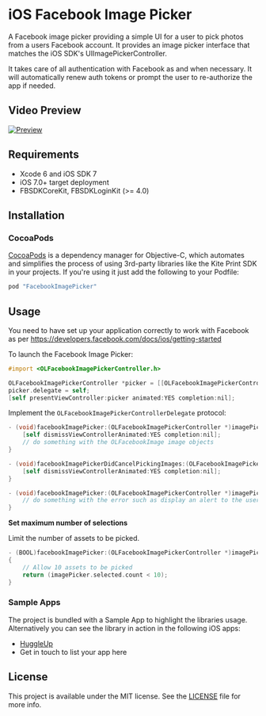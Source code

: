 # iOS Facebook Image Picker

A Facebook image picker providing a simple UI for a user to pick photos from a users Facebook account. It provides an image picker interface that matches the iOS SDK's UIImagePickerController.

It takes care of all authentication with Facebook as and when necessary. It will automatically renew auth tokens or prompt the user to re-authorize the app if needed.

## Video Preview

[![Preview](https://github.com/OceanLabs/FacebookImagePicker-iOS/raw/master/preview.png)](https://vimeo.com/135687088)

## Requirements

* Xcode 6 and iOS SDK 7
* iOS 7.0+ target deployment
* FBSDKCoreKit, FBSDKLoginKit (>= 4.0)

## Installation
### CocoaPods

[CocoaPods](http://cocoapods.org) is a dependency manager for Objective-C, which automates and simplifies the process of using 3rd-party libraries like the Kite Print SDK in your projects. If you're using it just add the following to your Podfile:

```ruby
pod "FacebookImagePicker"
```

## Usage

You need to have set up your application correctly to work with Facebook as per https://developers.facebook.com/docs/ios/getting-started

To launch the Facebook Image Picker:

```objective-c
#import <OLFacebookImagePickerController.h>

OLFacebookImagePickerController *picker = [[OLFacebookImagePickerController alloc] init];
picker.delegate = self;
[self presentViewController:picker animated:YES completion:nil];
```

Implement the `OLFacebookImagePickerControllerDelegate` protocol:

```objective-c
- (void)facebookImagePicker:(OLFacebookImagePickerController *)imagePicker didFinishPickingImages:(NSArray/*<OLFacebookImage>*/ *)images {
    [self dismissViewControllerAnimated:YES completion:nil];
    // do something with the OLFacebookImage image objects
}

- (void)facebookImagePickerDidCancelPickingImages:(OLFacebookImagePickerController *)imagePicker {
    [self dismissViewControllerAnimated:YES completion:nil];
}

- (void)facebookImagePicker:(OLFacebookImagePickerController *)imagePicker didFailWithError:(NSError *)error {
    // do something with the error such as display an alert to the user
}

```

**Set maximum number of selections**

Limit the number of assets to be picked.
```` objective-c
- (BOOL)facebookImagePicker:(OLFacebookImagePickerController *)imagePicker shouldSelectImage:(OLFacebookImage *)image
{
    // Allow 10 assets to be picked
    return (imagePicker.selected.count < 10);
}
````


### Sample Apps
The project is bundled with a Sample App to highlight the libraries usage. Alternatively you can see the library in action in the following iOS apps:

* [HuggleUp](https://itunes.apple.com/gb/app/huggleup-photo-printing-personalised/id977579943?mt=8)
* Get in touch to list your app here

## License
This project is available under the MIT license. See the [LICENSE](LICENSE) file for more info.
